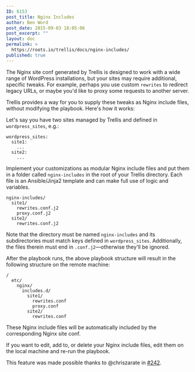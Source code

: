```yaml
---
ID: 6153
post_title: Nginx Includes
author: Ben Word
post_date: 2015-09-03 18:05:06
post_excerpt: ""
layout: doc
permalink: >
  https://roots.io/trellis/docs/nginx-includes/
published: true
---
```

The Nginx site conf generated by Trellis is designed to work with a wide range of WordPress installations, but your sites may require additional, specific tweaks. For example, perhaps you use custom `rewrites` to redirect legacy URLs, or maybe you'd like to proxy some requests to another server.

Trellis provides a way for you to supply these tweaks as Nginx include files, without modifying the playbook. Here's how it works:

Let's say you have two sites managed by Trellis and defined in `wordpress_sites`, e.g.:

```
wordpress_sites:
  site1:
    ...
  site2:
    ...
```

Implement your customizations as modular Nginx include files and put them in a folder called `nginx-includes` in the root of your Trellis directory. Each file is an Ansible/Jinja2 template and can make full use of logic and variables.

```
nginx-includes/
  site1/
    rewrites.conf.j2
    proxy.conf.j2
  site2/
    rewrites.conf.j2
```

Note that the directory must be named `nginx-includes` and its subdirectories must match keys defined in `wordpress_sites`. Additionally, the files therein must end in `.conf.j2`—otherwise they'll be ignored.

After the playbook runs, the above playbook structure will result in the following structure on the remote machine:

```
/
  etc/
    nginx/
      includes.d/
        site1/
          rewrites.conf
          proxy.conf
        site2/
          rewrites.conf
```

These Nginx include files will be automatically included by the corresponding Nginx site conf.

If you want to edit, add to, or delete your Nginx include files, edit them on the local machine and re-run the playbook.

This feature was made possible thanks to @chriszarate in [#242](https://github.com/roots/trellis/pull/242).
